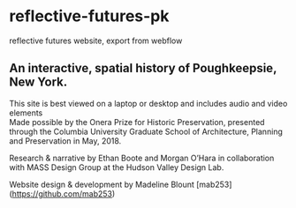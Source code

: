 # reflective-futures-pk
reflective futures website, export from webflow

## An interactive, spatial history of Poughkeepsie, New York.

This site is best viewed on a laptop or desktop 
and includes audio and video elements  
Made possible by the Onera Prize for Historic Preservation, presented through the Columbia University Graduate School of Architecture, Planning and Preservation in May, 2018.

Research & narrative by Ethan Boote and Morgan O’Hara in collaboration with MASS Design Group at the Hudson Valley Design Lab.

Website design & development by Madeline Blount [mab253] (https://github.com/mab253)
